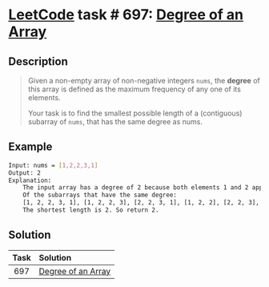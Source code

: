 # [LeetCode][leetcode] task # 697: [Degree of an Array][task]

Description
-----------

> Given a non-empty array of non-negative integers `nums`,
> the **degree** of this array is defined as the maximum frequency of any one of its elements.
> 
> Your task is to find the smallest possible length of a (contiguous) subarray of `nums`,
> that has the same degree as nums.

 Example
-------

```sh
Input: nums = [1,2,2,3,1]
Output: 2
Explanation: 
    The input array has a degree of 2 because both elements 1 and 2 appear twice.
    Of the subarrays that have the same degree:
    [1, 2, 2, 3, 1], [1, 2, 2, 3], [2, 2, 3, 1], [1, 2, 2], [2, 2, 3], [2, 2]
    The shortest length is 2. So return 2.
```

Solution
--------

| Task | Solution                       |
|:----:|:-------------------------------|
| 697  | [Degree of an Array][solution] |


[leetcode]: <http://leetcode.com/>
[task]: <https://leetcode.com/problems/degree-of-an-array/>
[solution]: <https://github.com/wellaxis/praxis-leetcode/blob/main/src/main/java/com/witalis/praxis/leetcode/task/h7/p697/option/Practice.java>
